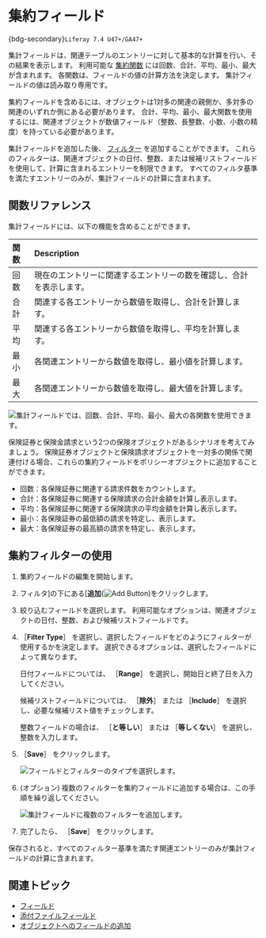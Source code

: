 # 集約フィールド

{bdg-secondary}`Liferay 7.4 U47+/GA47+`

集計フィールドは、関連テーブルのエントリーに対して基本的な計算を行い、その結果を表示します。 利用可能な [集約関数](#functions-reference) には回数、合計、平均、最小、最大が含まれます。 各関数は、フィールドの値の計算方法を決定します。 集計フィールドの値は読み取り専用です。

集約フィールドを含めるには、オブジェクトは1対多の関連の親側か、多対多の関連のいずれか側にある必要があります。 合計、平均、最小、最大関数を使用するには、関連オブジェクトが数値フィールド（整数、長整数、小数、小数の精度）を持っている必要があります。

集計フィールドを追加した後、 [フィルター](#using-aggregation-filters) を追加することができます。 これらのフィルターは、関連オブジェクトの日付、整数、または候補リストフィールドを使用して、計算に含まれるエントリーを制限できます。 すべてのフィルタ基準を満たすエントリーのみが、集計フィールドの計算に含まれます。

## 関数リファレンス

集計フィールドには、以下の機能を含めることができます。

| 関数 | Description                        |
|:-- |:---------------------------------- |
| 回数 | 現在のエントリーに関連するエントリーの数を確認し、合計を表示します。 |
| 合計 | 関連する各エントリーから数値を取得し、合計を計算します。       |
| 平均 | 関連する各エントリーから数値を取得し、平均を計算します。       |
| 最小 | 各関連エントリーから数値を取得し、最小値を計算します。        |
| 最大 | 各関連エントリーから数値を取得し、最大値を計算します。        |

![集計フィールドでは、回数、合計、平均、最小、最大の各関数を使用できます。](./aggregation-fields/images/01.png)

保険証券と保険金請求という2つの保険オブジェクトがあるシナリオを考えてみましょう。 保険証券オブジェクトと保険請求オブジェクトを一対多の関係で関連付ける場合、これらの集約フィールドをポリシーオブジェクトに追加することができます。

* 回数：各保険証券に関連する請求件数をカウントします。
* 合計：各保険証券に関連する保険請求の合計金額を計算し表示します。
* 平均：各保険証券に関連する保険請求の平均金額を計算し表示します。
* 最小：各保険証券の最低額の請求を特定し、表示します。
* 最大：各保険証券の最高額の請求を特定し、表示します。

## 集約フィルターの使用

1. 集約フィールドの編集を開始します。

1. フィルタ]の下にある[**追加**(![Add Button](../../../../images/icon-add.png))をクリックします。

1. 絞り込むフィールドを選択します。 利用可能なオプションは、関連オブジェクトの日付、整数、および候補リストフィールドです。

1. ［**Filter Type**］ を選択し、選択したフィールドをどのようにフィルターが使用するかを決定します。 選択できるオプションは、選択したフィールドによって異なります。

   日付フィールドについては、 ［**Range**］ を選択し、開始日と終了日を入力してください。

   候補リストフィールドについては、 ［**除外**］ または ［**Include**］ を選択し、必要な候補リスト値をチェックします。

   整数フィールドの場合は、 ［**と等しい**］ または ［**等しくない**］ を選択し、整数を入力します。

1. ［**Save**］ をクリックします。

   ![フィールドとフィルターのタイプを選択します。](./aggregation-fields/images/02.png)

1. (オプション) 複数のフィルターを集約フィールドに追加する場合は、この手順を繰り返してください。

   ![集計フィールドに複数のフィルターを追加します。](./aggregation-fields/images/03.png)

1. 完了したら、 ［**Save**］ をクリックします。

保存されると、すべてのフィルター基準を満たす関連エントリーのみが集計フィールドの計算に含まれます。

## 関連トピック

* [フィールド](../fields.md)
* [添付ファイルフィールド](./attachment-fields.md)
* [オブジェクトへのフィールドの追加](./adding-fields-to-objects.md)
